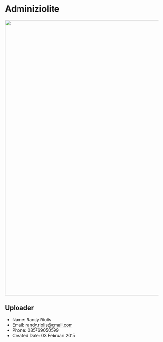 # Adminiziolite
<img src="https://raw.github.com/r4nd1/template-cpanel-adminiziolite/master/screenshot.png" width="900">

## Uploader
* Name: Randy Riolis
* Email: randy.riolis@gmail.com
* Phone: 085769050599
* Created Date: 03 Februari 2015